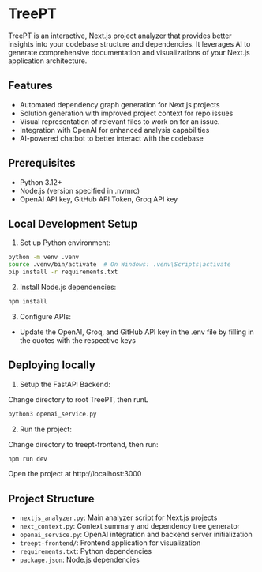 # TreePT

TreePT is an interactive, Next.js project analyzer that provides better insights into your codebase structure and dependencies. It leverages AI to generate comprehensive documentation and visualizations of your Next.js application architecture.

## Features

- Automated dependency graph generation for Next.js projects
- Solution generation with improved project context for repo issues
- Visual representation of relevant files to work on for an issue.
- Integration with OpenAI for enhanced analysis capabilities
- AI-powered chatbot to better interact with the codebase

## Prerequisites

- Python 3.12+
- Node.js (version specified in .nvmrc)
- OpenAI API key, GitHub API Token, Groq API key

## Local Development Setup

1. Set up Python environment:
```bash
python -m venv .venv
source .venv/bin/activate  # On Windows: .venv\Scripts\activate
pip install -r requirements.txt
```

2. Install Node.js dependencies:
```bash
npm install
```

3. Configure APIs:
- Update the OpenAI, Groq, and GitHub API key in the .env file by filling in the quotes with the respective keys

## Deploying locally

1. Setup the FastAPI Backend:

Change directory to root TreePT, then runL

```bash
python3 openai_service.py
```

2. Run the project:

Change directory to treept-frontend, then run:

```bash
npm run dev
```

Open the project at http://localhost:3000

## Project Structure

- `nextjs_analyzer.py`: Main analyzer script for Next.js projects
- `next_context.py`: Context summary and dependency tree generator
- `openai_service.py`: OpenAI integration and backend server initialization
- `treept-frontend/`: Frontend application for visualization
- `requirements.txt`: Python dependencies
- `package.json`: Node.js dependencies

